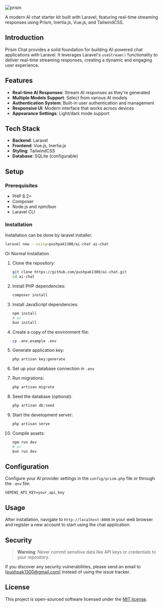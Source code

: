 ![prism](https://github.com/user-attachments/assets/e97667bc-1335-48f1-8c23-474d3f31f49a)

A modern AI chat starter kit built with Laravel, featuring real-time streaming responses using Prism, Inertia.js, Vue.js, and TailwindCSS.

## Introduction

Prism Chat provides a solid foundation for building AI-powered chat applications with Laravel. It leverages Laravel's `useStream()` functionality to deliver real-time streaming responses, creating a dynamic and engaging user experience.

## Features

- **Real-time AI Responses**: Stream AI responses as they're generated
- **Multiple Models Support**: Select from various AI models
- **Authentication System**: Built-in user authentication and management
- **Responsive UI**: Modern interface that works across devices
- **Appearance Settings**: Light/dark mode support

## Tech Stack

- **Backend**: Laravel
- **Frontend**: Vue.js, Inertia.js
- **Styling**: TailwindCSS
- **Database**: SQLite (configurable)

## Setup

### Prerequisites

- PHP 8.2+
- Composer
- Node.js and npm/bun
- Laravel CLI

### Installation

Installation can be done by laravel installer.

```bash
laravel new --using=pushpak1300/ai-chat ai-chat
```

Or Normal Installation

1. Clone the repository:
   ```bash
   git clone https://github.com/pushpak1300/ai-chat.git
   cd ai-chat
   ```

2. Install PHP dependencies:
   ```bash
   composer install
   ```

3. Install JavaScript dependencies:
   ```bash
   npm install
   # or
   bun install
   ```

4. Create a copy of the environment file:
   ```bash
   cp .env.example .env
   ```

5. Generate application key:
   ```bash
   php artisan key:generate
   ```

6. Set up your database connection in `.env`

7. Run migrations:
   ```bash
   php artisan migrate
   ```

8. Seed the database (optional):
   ```bash
   php artisan db:seed
   ```

9. Start the development server:
   ```bash
   php artisan serve
   ```

10. Compile assets:
    ```bash
    npm run dev
    # or
    bun run dev
    ```


## Configuration

Configure your AI provider settings in the `config/prism.php` file or through the `.env` file:

```
GEMINI_API_KEY=your_api_key
```

## Usage

After installation, navigate to `http://localhost:8000` in your web browser and register a new account to start using the chat application.


## Security

> **Warning**: Never commit sensitive data like API keys or credentials to your repository.

If you discover any security vulnerabilities, please send an email to [pushpak1300@gmail.com] instead of using the issue tracker.

## License

This project is open-sourced software licensed under the [MIT license](https://opensource.org/licenses/MIT).
